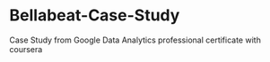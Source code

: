 # Bellabeat-Case-Study
Case Study from Google Data Analytics professional certificate with coursera
